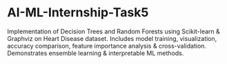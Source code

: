 # AI-ML-Internship-Task5
Implementation of Decision Trees and Random Forests using Scikit-learn &amp; Graphviz on Heart Disease dataset. Includes model training, visualization, accuracy comparison, feature importance analysis &amp; cross-validation. Demonstrates ensemble learning &amp; interpretable ML methods.
